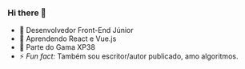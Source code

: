 ### Hi there 👋

- 🔭 Desenvolvedor Front-End Júnior
- 🌱 Aprendendo React e Vue.js
- 👯 Parte do Gama XP38
- ⚡ *_Fun fact:_* Também sou escritor/autor publicado, amo algoritmos.

